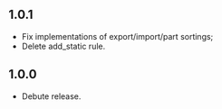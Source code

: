 ## 1.0.1
* Fix implementations of export/import/part sortings;
* Delete add_static rule.

## 1.0.0
* Debute release.
